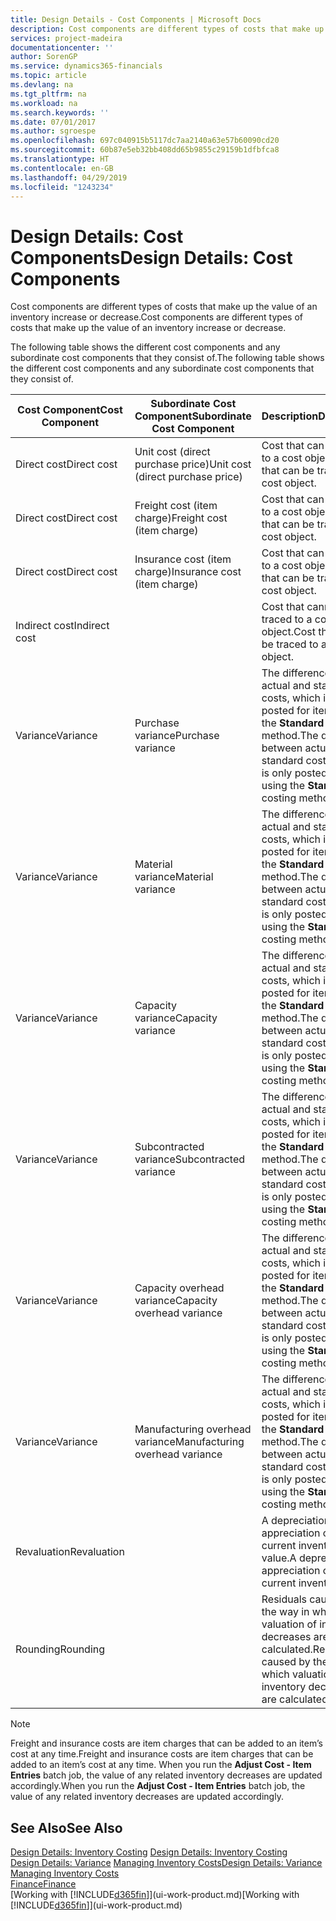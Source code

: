 ```yaml
---
title: Design Details - Cost Components | Microsoft Docs
description: Cost components are different types of costs that make up the value of an inventory increase or decrease.
services: project-madeira
documentationcenter: ''
author: SorenGP
ms.service: dynamics365-financials
ms.topic: article
ms.devlang: na
ms.tgt_pltfrm: na
ms.workload: na
ms.search.keywords: ''
ms.date: 07/01/2017
ms.author: sgroespe
ms.openlocfilehash: 697c040915b5117dc7aa2140a63e57b60090cd20
ms.sourcegitcommit: 60b87e5eb32bb408dd65b9855c29159b1dfbfca8
ms.translationtype: HT
ms.contentlocale: en-GB
ms.lasthandoff: 04/29/2019
ms.locfileid: "1243234"
---
```

# <a name="design-details-cost-components"></a><span data-ttu-id="236c8-103">Design Details: Cost Components</span><span class="sxs-lookup"><span data-stu-id="236c8-103">Design Details: Cost Components</span></span>
<span data-ttu-id="236c8-104">Cost components are different types of costs that make up the value of an inventory increase or decrease.</span><span class="sxs-lookup"><span data-stu-id="236c8-104">Cost components are different types of costs that make up the value of an inventory increase or decrease.</span></span>  

 <span data-ttu-id="236c8-105">The following table shows the different cost components and any subordinate cost components that they consist of.</span><span class="sxs-lookup"><span data-stu-id="236c8-105">The following table shows the different cost components and any subordinate cost components that they consist of.</span></span>  

|<span data-ttu-id="236c8-106">Cost Component</span><span class="sxs-lookup"><span data-stu-id="236c8-106">Cost Component</span></span>|<span data-ttu-id="236c8-107">Subordinate Cost Component</span><span class="sxs-lookup"><span data-stu-id="236c8-107">Subordinate Cost Component</span></span>|<span data-ttu-id="236c8-108">Description</span><span class="sxs-lookup"><span data-stu-id="236c8-108">Description</span></span>|  
|--------------------|--------------------------------|---------------------------------------|  
|<span data-ttu-id="236c8-109">Direct cost</span><span class="sxs-lookup"><span data-stu-id="236c8-109">Direct cost</span></span>|<span data-ttu-id="236c8-110">Unit cost (direct purchase price)</span><span class="sxs-lookup"><span data-stu-id="236c8-110">Unit cost (direct purchase price)</span></span>|<span data-ttu-id="236c8-111">Cost that can be traced to a cost object.</span><span class="sxs-lookup"><span data-stu-id="236c8-111">Cost that can be traced to a cost object.</span></span>|  
|<span data-ttu-id="236c8-112">Direct cost</span><span class="sxs-lookup"><span data-stu-id="236c8-112">Direct cost</span></span>|<span data-ttu-id="236c8-113">Freight cost (item charge)</span><span class="sxs-lookup"><span data-stu-id="236c8-113">Freight cost (item charge)</span></span>|<span data-ttu-id="236c8-114">Cost that can be traced to a cost object.</span><span class="sxs-lookup"><span data-stu-id="236c8-114">Cost that can be traced to a cost object.</span></span>|  
|<span data-ttu-id="236c8-115">Direct cost</span><span class="sxs-lookup"><span data-stu-id="236c8-115">Direct cost</span></span>|<span data-ttu-id="236c8-116">Insurance cost (item charge)</span><span class="sxs-lookup"><span data-stu-id="236c8-116">Insurance cost (item charge)</span></span>|<span data-ttu-id="236c8-117">Cost that can be traced to a cost object.</span><span class="sxs-lookup"><span data-stu-id="236c8-117">Cost that can be traced to a cost object.</span></span>|  
|<span data-ttu-id="236c8-118">Indirect cost</span><span class="sxs-lookup"><span data-stu-id="236c8-118">Indirect cost</span></span>||<span data-ttu-id="236c8-119">Cost that cannot be traced to a cost object.</span><span class="sxs-lookup"><span data-stu-id="236c8-119">Cost that cannot be traced to a cost object.</span></span>|  
|<span data-ttu-id="236c8-120">Variance</span><span class="sxs-lookup"><span data-stu-id="236c8-120">Variance</span></span>|<span data-ttu-id="236c8-121">Purchase variance</span><span class="sxs-lookup"><span data-stu-id="236c8-121">Purchase variance</span></span>|<span data-ttu-id="236c8-122">The difference between actual and standard costs, which is only posted for items using the **Standard** costing method.</span><span class="sxs-lookup"><span data-stu-id="236c8-122">The difference between actual and standard costs, which is only posted for items using the **Standard** costing method.</span></span>|  
|<span data-ttu-id="236c8-123">Variance</span><span class="sxs-lookup"><span data-stu-id="236c8-123">Variance</span></span>|<span data-ttu-id="236c8-124">Material variance</span><span class="sxs-lookup"><span data-stu-id="236c8-124">Material variance</span></span>|<span data-ttu-id="236c8-125">The difference between actual and standard costs, which is only posted for items using the **Standard** costing method.</span><span class="sxs-lookup"><span data-stu-id="236c8-125">The difference between actual and standard costs, which is only posted for items using the **Standard** costing method.</span></span>|  
|<span data-ttu-id="236c8-126">Variance</span><span class="sxs-lookup"><span data-stu-id="236c8-126">Variance</span></span>|<span data-ttu-id="236c8-127">Capacity variance</span><span class="sxs-lookup"><span data-stu-id="236c8-127">Capacity variance</span></span>|<span data-ttu-id="236c8-128">The difference between actual and standard costs, which is only posted for items using the **Standard** costing method.</span><span class="sxs-lookup"><span data-stu-id="236c8-128">The difference between actual and standard costs, which is only posted for items using the **Standard** costing method.</span></span>|  
|<span data-ttu-id="236c8-129">Variance</span><span class="sxs-lookup"><span data-stu-id="236c8-129">Variance</span></span>|<span data-ttu-id="236c8-130">Subcontracted variance</span><span class="sxs-lookup"><span data-stu-id="236c8-130">Subcontracted variance</span></span>|<span data-ttu-id="236c8-131">The difference between actual and standard costs, which is only posted for items using the **Standard** costing method.</span><span class="sxs-lookup"><span data-stu-id="236c8-131">The difference between actual and standard costs, which is only posted for items using the **Standard** costing method.</span></span>|  
|<span data-ttu-id="236c8-132">Variance</span><span class="sxs-lookup"><span data-stu-id="236c8-132">Variance</span></span>|<span data-ttu-id="236c8-133">Capacity overhead variance</span><span class="sxs-lookup"><span data-stu-id="236c8-133">Capacity overhead variance</span></span>|<span data-ttu-id="236c8-134">The difference between actual and standard costs, which is only posted for items using the **Standard** costing method.</span><span class="sxs-lookup"><span data-stu-id="236c8-134">The difference between actual and standard costs, which is only posted for items using the **Standard** costing method.</span></span>|  
|<span data-ttu-id="236c8-135">Variance</span><span class="sxs-lookup"><span data-stu-id="236c8-135">Variance</span></span>|<span data-ttu-id="236c8-136">Manufacturing overhead variance</span><span class="sxs-lookup"><span data-stu-id="236c8-136">Manufacturing overhead variance</span></span>|<span data-ttu-id="236c8-137">The difference between actual and standard costs, which is only posted for items using the **Standard** costing method.</span><span class="sxs-lookup"><span data-stu-id="236c8-137">The difference between actual and standard costs, which is only posted for items using the **Standard** costing method.</span></span>|  
|<span data-ttu-id="236c8-138">Revaluation</span><span class="sxs-lookup"><span data-stu-id="236c8-138">Revaluation</span></span>||<span data-ttu-id="236c8-139">A depreciation or appreciation of the current inventory value.</span><span class="sxs-lookup"><span data-stu-id="236c8-139">A depreciation or appreciation of the current inventory value.</span></span>|  
|<span data-ttu-id="236c8-140">Rounding</span><span class="sxs-lookup"><span data-stu-id="236c8-140">Rounding</span></span>||<span data-ttu-id="236c8-141">Residuals caused by the way in which valuation of inventory decreases are calculated.</span><span class="sxs-lookup"><span data-stu-id="236c8-141">Residuals caused by the way in which valuation of inventory decreases are calculated.</span></span>|  

> [!NOTE]  
>  <span data-ttu-id="236c8-142">Freight and insurance costs are item charges that can be added to an item’s cost at any time.</span><span class="sxs-lookup"><span data-stu-id="236c8-142">Freight and insurance costs are item charges that can be added to an item’s cost at any time.</span></span> <span data-ttu-id="236c8-143">When you run the **Adjust Cost - Item Entries** batch job, the value of any related inventory decreases are updated accordingly.</span><span class="sxs-lookup"><span data-stu-id="236c8-143">When you run the **Adjust Cost - Item Entries** batch job, the value of any related inventory decreases are updated accordingly.</span></span>  

## <a name="see-also"></a><span data-ttu-id="236c8-144">See Also</span><span class="sxs-lookup"><span data-stu-id="236c8-144">See Also</span></span>  
 <span data-ttu-id="236c8-145">[Design Details: Inventory Costing](design-details-inventory-costing.md) </span><span class="sxs-lookup"><span data-stu-id="236c8-145">[Design Details: Inventory Costing](design-details-inventory-costing.md) </span></span>  
 <span data-ttu-id="236c8-146">[Design Details: Variance](design-details-variance.md) [Managing Inventory Costs](finance-manage-inventory-costs.md)</span><span class="sxs-lookup"><span data-stu-id="236c8-146">[Design Details: Variance](design-details-variance.md) [Managing Inventory Costs](finance-manage-inventory-costs.md)</span></span>  
 [<span data-ttu-id="236c8-147">Finance</span><span class="sxs-lookup"><span data-stu-id="236c8-147">Finance</span></span>](finance.md)  
 <span data-ttu-id="236c8-148">[Working with [!INCLUDE[d365fin](includes/d365fin_md.md)]](ui-work-product.md)</span><span class="sxs-lookup"><span data-stu-id="236c8-148">[Working with [!INCLUDE[d365fin](includes/d365fin_md.md)]](ui-work-product.md)</span></span>  
